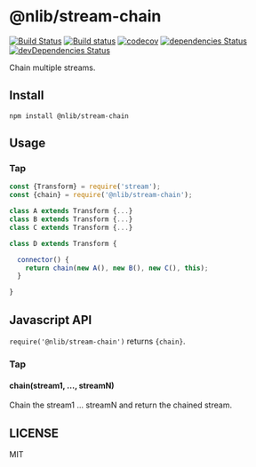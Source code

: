 # @nlib/stream-chain

[![Build Status](https://travis-ci.org/nlibjs/stream-chain.svg?branch=master)](https://travis-ci.org/nlibjs/stream-chain)
[![Build status](https://ci.appveyor.com/api/projects/status/github/nlibjs/stream-chain?branch=mater&svg=true)](https://ci.appveyor.com/project/kei-ito/stream-chain/branch/master)
[![codecov](https://codecov.io/gh/nlibjs/stream-chain/branch/master/graph/badge.svg)](https://codecov.io/gh/nlibjs/stream-chain)
[![dependencies Status](https://david-dm.org/nlibjs/stream-chain/status.svg)](https://david-dm.org/nlibjs/stream-chain)
[![devDependencies Status](https://david-dm.org/nlibjs/stream-chain/dev-status.svg)](https://david-dm.org/nlibjs/stream-chain?type=dev)

Chain multiple streams.

## Install

```
npm install @nlib/stream-chain
```

## Usage

### Tap

```javascript
const {Transform} = require('stream');
const {chain} = require('@nlib/stream-chain');

class A extends Transform {...}
class B extends Transform {...}
class C extends Transform {...}

class D extends Transform {

  connector() {
    return chain(new A(), new B(), new C(), this);
  }

}
```

## Javascript API

`require('@nlib/stream-chain')` returns `{chain}`.

### Tap

#### chain(stream1, ..., streamN)

Chain the stream1 ... streamN and return the chained stream.

## LICENSE

MIT
